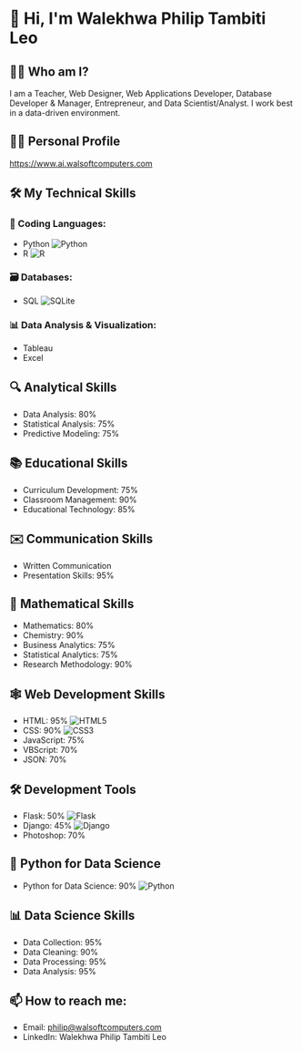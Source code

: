 # 👋 Hi, I'm Walekhwa Philip Tambiti Leo

## 👨‍💻 Who am I?
I am a Teacher, Web Designer, Web Applications Developer, Database Developer & Manager, Entrepreneur, and Data Scientist/Analyst. I work best in a data-driven environment.

## 👨‍💻 Personal Profile
https://www.ai.walsoftcomputers.com

## 🛠️ My Technical Skills
  
### 🐍 Coding Languages:
- Python ![Python](https://img.shields.io/badge/-Python-black?style=flat-square&logo=Python)
- R ![R](https://img.shields.io/badge/-R-black?style=flat-square&logo=R)

### 🗃️ Databases:
- SQL ![SQLite](https://img.shields.io/badge/-SQLite-black?style=flat-square&logo=SQLite)

### 📊 Data Analysis & Visualization:
- Tableau
- Excel

## 🔍 Analytical Skills
- Data Analysis: 80%
- Statistical Analysis: 75%
- Predictive Modeling: 75%

## 📚 Educational Skills
- Curriculum Development: 75%
- Classroom Management: 90%
- Educational Technology: 85%

## ✉️ Communication Skills
- Written Communication
- Presentation Skills: 95%

## 🧮 Mathematical Skills
- Mathematics: 80%
- Chemistry: 90%
- Business Analytics: 75%
- Statistical Analytics: 75%
- Research Methodology: 90%

## 🕸️ Web Development Skills
- HTML: 95% ![HTML5](https://img.shields.io/badge/-HTML5-black?style=flat-square&logo=HTML5)
- CSS: 90% ![CSS3](https://img.shields.io/badge/-CSS3-black?style=flat-square&logo=css3&logoColor=blue)
- JavaScript: 75% 
- VBScript: 70%
- JSON: 70%

## 🛠️ Development Tools
- Flask: 50% ![Flask](https://img.shields.io/badge/-Flask-black?style=flat-square&logo=flask)
- Django: 45% ![Django](https://img.shields.io/badge/-Django-black?style=flat-square&logo=django)
- Photoshop: 70% 

## 🐍 Python for Data Science
- Python for Data Science: 90% ![Python](https://img.shields.io/badge/-Python-black?style=flat-square&logo=Python)

## 📊 Data Science Skills
- Data Collection: 95%
- Data Cleaning: 90%
- Data Processing: 95%
- Data Analysis: 95%

## 📫 How to reach me:
- Email: philip@walsoftcomputers.com
- LinkedIn: Walekhwa Philip Tambiti Leo
